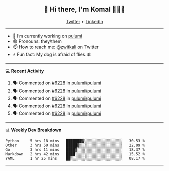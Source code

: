 <h2 align="center"> 👋 Hi there, I'm Komal 🧑🏾‍💻 </h2>
<p align="center">
    <a href="https://twitter.com/zwitkali">Twitter</a> •
    <a href="https://www.linkedin.com/in/komal-ali/">LinkedIn</a>
</p>

--------

- 🔭 I’m currently working on [pulumi](https://github.com/pulumi/pulumi)
- 😄 Pronouns: they/them
- 📫 How to reach me: [@zwitkali](https://twitter.com/zwitkali) on Twitter
- ⚡ Fun fact: My dog is afraid of flies 🪰

--------
💻 **Recent Activity**

<!--START_SECTION:activity-->
1. 🗣 Commented on [#6228](https://github.com/pulumi/pulumi/issues/6228) in [pulumi/pulumi](https://github.com/pulumi/pulumi)
2. 🗣 Commented on [#6228](https://github.com/pulumi/pulumi/issues/6228) in [pulumi/pulumi](https://github.com/pulumi/pulumi)
3. 🗣 Commented on [#6228](https://github.com/pulumi/pulumi/issues/6228) in [pulumi/pulumi](https://github.com/pulumi/pulumi)
4. 🗣 Commented on [#6228](https://github.com/pulumi/pulumi/issues/6228) in [pulumi/pulumi](https://github.com/pulumi/pulumi)
5. 🗣 Commented on [#6228](https://github.com/pulumi/pulumi/issues/6228) in [pulumi/pulumi](https://github.com/pulumi/pulumi)
<!--END_SECTION:activity-->

--------

📊 **Weekly Dev Breakdown**
<!--START_SECTION:waka-->
```text
Python     5 hrs 18 mins   ███████▓░░░░░░░░░░░░░░░░░   30.53 % 
Other      3 hrs 50 mins   █████▓░░░░░░░░░░░░░░░░░░░   22.09 % 
Go         3 hrs 11 mins   ████▓░░░░░░░░░░░░░░░░░░░░   18.37 % 
Markdown   2 hrs 42 mins   ████░░░░░░░░░░░░░░░░░░░░░   15.52 % 
YAML       1 hr 25 mins    ██░░░░░░░░░░░░░░░░░░░░░░░   08.17 % 
```
<!--END_SECTION:waka-->

--------